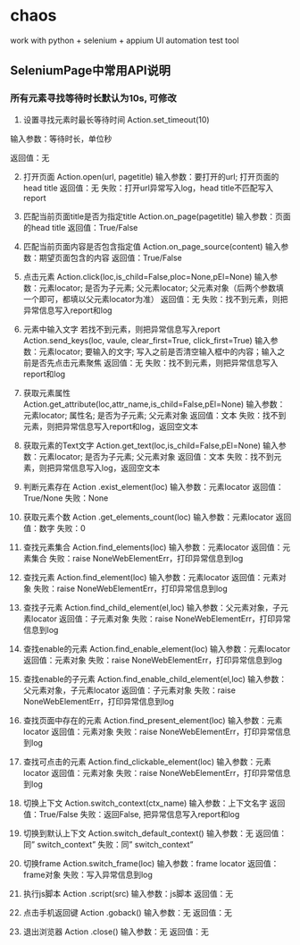 # chaos
work with python + selenium + appium UI automation test tool

## SeleniumPage中常用API说明
### 所有元素寻找等待时长默认为10s, 可修改
1.	设置寻找元素时最长等待时间
Action.set_timeout(10)

输入参数：等待时长，单位秒

返回值：无


2.	打开页面
Action.open(url, pagetitle)
输入参数：要打开的url; 打开页面的head title
返回值：无
失败：打开url异常写入log，head title不匹配写入report

3.	匹配当前页面title是否为指定title
Action.on_page(pagetitle)
输入参数：页面的head title
返回值：True/False

4.	匹配当前页面内容是否包含指定值
Action.on_page_source(content)
输入参数：期望页面包含的内容
返回值：True/False

5.	点击元素
Action.click(loc,is_child=False,ploc=None,pEl=None)
输入参数：元素locator; 是否为子元素; 父元素locator; 父元素对象（后两个参数填一个即可，都填以父元素locator为准）
返回值：无
失败：找不到元素，则把异常信息写入report和log

6.	元素中输入文字
若找不到元素，则把异常信息写入report
Action.send_keys(loc, vaule, clear_first=True, click_first=True)
输入参数：元素locator; 要输入的文字; 写入之前是否清空输入框中的内容；输入之前是否先点击元素聚焦
返回值：无
失败：找不到元素，则把异常信息写入report和log

7.	获取元素属性
Action.get_attribute(loc,attr_name,is_child=False,pEl=None)
输入参数：元素locator; 属性名; 是否为子元素; 父元素对象
返回值：文本
失败：找不到元素，则把异常信息写入report和log，返回空文本

8.	获取元素的Text文字
Action.get_text(loc,is_child=False,pEl=None)
输入参数：元素locator; 是否为子元素; 父元素对象
返回值：文本
失败：找不到元素，则把异常信息写入log，返回空文本

9.	判断元素存在
Action .exist_element(loc)
输入参数：元素locator
返回值：True/None
失败：None

10.	获取元素个数
Action .get_elements_count(loc)
输入参数：元素locator
返回值：数字
失败：0


11.	查找元素集合
Action.find_elements(loc)
输入参数：元素locator
返回值：元素集合
失败：raise NoneWebElementErr，打印异常信息到log

12.	查找元素
Action.find_element(loc)
输入参数：元素locator
返回值：元素对象
失败：raise NoneWebElementErr，打印异常信息到log

13.	查找子元素
Action.find_child_element(el,loc)
输入参数：父元素对象，子元素locator
返回值：子元素对象
失败：raise NoneWebElementErr，打印异常信息到log

14.	查找enable的元素
Action.find_enable_element(loc)
输入参数：元素locator
返回值：元素对象
失败：raise NoneWebElementErr，打印异常信息到log


15.	查找enable的子元素
Action.find_enable_child_element(el,loc)
输入参数：父元素对象，子元素locator
返回值：子元素对象
失败：raise NoneWebElementErr，打印异常信息到log

16.	查找页面中存在的元素
Action.find_present_element(loc)
输入参数：元素locator
返回值：元素对象
失败：raise NoneWebElementErr，打印异常信息到log

17.	查找可点击的元素
Action.find_clickable_element(loc)
输入参数：元素locator
返回值：元素对象
失败：raise NoneWebElementErr，打印异常信息到log

18.	切换上下文
Action.switch_context(ctx_name)
输入参数：上下文名字
返回值：True/False
失败：返回False, 把异常信息写入report和log

19.	切换到默认上下文
Action.switch_default_context()
输入参数：无
返回值：同” switch_context”
失败：同” switch_context”

20.	切换frame
Action.switch_frame(loc)
输入参数：frame locator
返回值：frame对象
失败：写入异常信息到log

21.	执行js脚本
Action .script(src)
输入参数：js脚本
返回值：无

22.	点击手机返回键
Action .goback()
输入参数：无
返回值：无
23.	退出浏览器
Action .close()
输入参数：无
返回值：无


